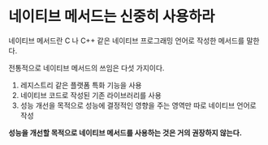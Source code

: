 # 네이티브 메서드는 신중히 사용하라

네이티브 메서드란 C 나 C++ 같은 네이티브 프로그래밍 언어로 작성한 메서드를 말한다.  

전통적으로 네이티브 메서드의 쓰임은 다섯 가지이다.

1. 레지스트리 같은 플랫폼 특화 기능을 사용
2. 네이티브 코드로 작성된 기존 라이브러리를 사용
3. 성능 개선을 목적으로 성능에 결정적인 영향을 주는 영역만 따로 네이티브 언어로 작성

__성능을 개선할 목적으로 네이티브 메서드를 사용하는 것은 거의 권장하지 않는다.__
